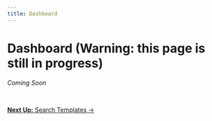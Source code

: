 ```yaml
---
title: Dashboard
---
```


<h1>Dashboard <span class="subheader"> (Warning: this page is still in progress)</span></h1>

*Coming Soon*

<br>

<p class="text-center medium-text-right">
  <a href="/docs/page-layouts/search-templates/"><b>Next Up:</b> Search Templates →</a>
</p>